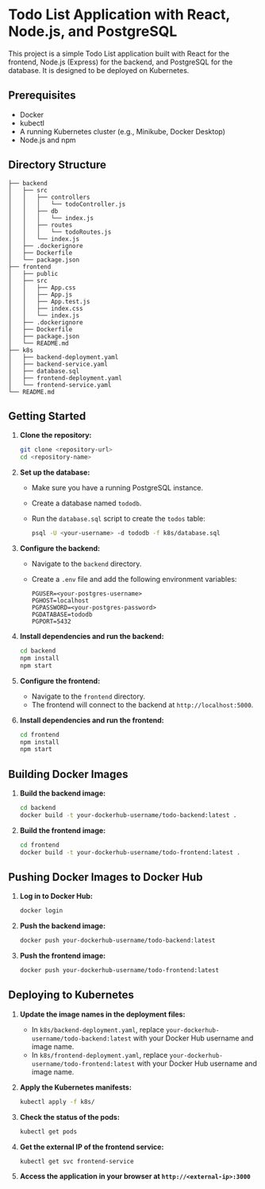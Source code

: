 
# Todo List Application with React, Node.js, and PostgreSQL

This project is a simple Todo List application built with React for the frontend, Node.js (Express) for the backend, and PostgreSQL for the database. It is designed to be deployed on Kubernetes.

## Prerequisites

- Docker
- kubectl
- A running Kubernetes cluster (e.g., Minikube, Docker Desktop)
- Node.js and npm

## Directory Structure

```
├── backend
│   ├── src
│   │   ├── controllers
│   │   │   └── todoController.js
│   │   ├── db
│   │   │   └── index.js
│   │   ├── routes
│   │   │   └── todoRoutes.js
│   │   └── index.js
│   ├── .dockerignore
│   ├── Dockerfile
│   └── package.json
├── frontend
│   ├── public
│   ├── src
│   │   ├── App.css
│   │   ├── App.js
│   │   ├── App.test.js
│   │   ├── index.css
│   │   └── index.js
│   ├── .dockerignore
│   ├── Dockerfile
│   ├── package.json
│   └── README.md
├── k8s
│   ├── backend-deployment.yaml
│   ├── backend-service.yaml
│   ├── database.sql
│   ├── frontend-deployment.yaml
│   └── frontend-service.yaml
└── README.md
```

## Getting Started

1.  **Clone the repository:**

    ```bash
    git clone <repository-url>
    cd <repository-name>
    ```

2.  **Set up the database:**

    -   Make sure you have a running PostgreSQL instance.
    -   Create a database named `tododb`.
    -   Run the `database.sql` script to create the `todos` table:

        ```bash
        psql -U <your-username> -d tododb -f k8s/database.sql
        ```

3.  **Configure the backend:**

    -   Navigate to the `backend` directory.
    -   Create a `.env` file and add the following environment variables:

        ```
        PGUSER=<your-postgres-username>
        PGHOST=localhost
        PGPASSWORD=<your-postgres-password>
        PGDATABASE=tododb
        PGPORT=5432
        ```

4.  **Install dependencies and run the backend:**

    ```bash
    cd backend
    npm install
    npm start
    ```

5.  **Configure the frontend:**

    -   Navigate to the `frontend` directory.
    -   The frontend will connect to the backend at `http://localhost:5000`.

6.  **Install dependencies and run the frontend:**

    ```bash
    cd frontend
    npm install
    npm start
    ```

## Building Docker Images

1.  **Build the backend image:**

    ```bash
    cd backend
    docker build -t your-dockerhub-username/todo-backend:latest .
    ```

2.  **Build the frontend image:**

    ```bash
    cd frontend
    docker build -t your-dockerhub-username/todo-frontend:latest .
    ```

## Pushing Docker Images to Docker Hub

1.  **Log in to Docker Hub:**

    ```bash
    docker login
    ```

2.  **Push the backend image:**

    ```bash
    docker push your-dockerhub-username/todo-backend:latest
    ```

3.  **Push the frontend image:**

    ```bash
    docker push your-dockerhub-username/todo-frontend:latest
    ```

## Deploying to Kubernetes

1.  **Update the image names in the deployment files:**

    -   In `k8s/backend-deployment.yaml`, replace `your-dockerhub-username/todo-backend:latest` with your Docker Hub username and image name.
    -   In `k8s/frontend-deployment.yaml`, replace `your-dockerhub-username/todo-frontend:latest` with your Docker Hub username and image name.

2.  **Apply the Kubernetes manifests:**

    ```bash
    kubectl apply -f k8s/
    ```

3.  **Check the status of the pods:**

    ```bash
    kubectl get pods
    ```

4.  **Get the external IP of the frontend service:**

    ```bash
    kubectl get svc frontend-service
    ```

5.  **Access the application in your browser at `http://<external-ip>:3000`**
